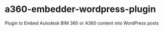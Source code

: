 # a360-embedder-wordpress-plugin
Plugin to Embed Autodesk BIM 360 or A360 content into WordPress posts
